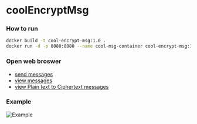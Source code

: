 # coolEncryptMsg

### How to run

```sh
docker build -t cool-encrypt-msg:1.0 .
docker run -d -p 8080:8080 --name cool-msg-container cool-encrypt-msg:1.0
```

### Open web broswer
* [send messages](http://127.0.0.1:8080/coolmsg/send/)
* [view messages](http://127.0.0.1:8080/coolmsg/messages/)
* [view Plain text to Ciphertext messages](http://127.0.0.1:8080/coolmsg/plaintextsummary/)

### Example
![Example](https://github.com/mikelovato/coolEncryptMsg/tree/kinsiong_wip/docs/example.gif)
